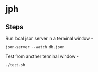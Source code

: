 # jph

## Steps

Run local json server in a terminal window -

```json-server --watch db.json```

Test from another terminal window -

```./test.sh```
